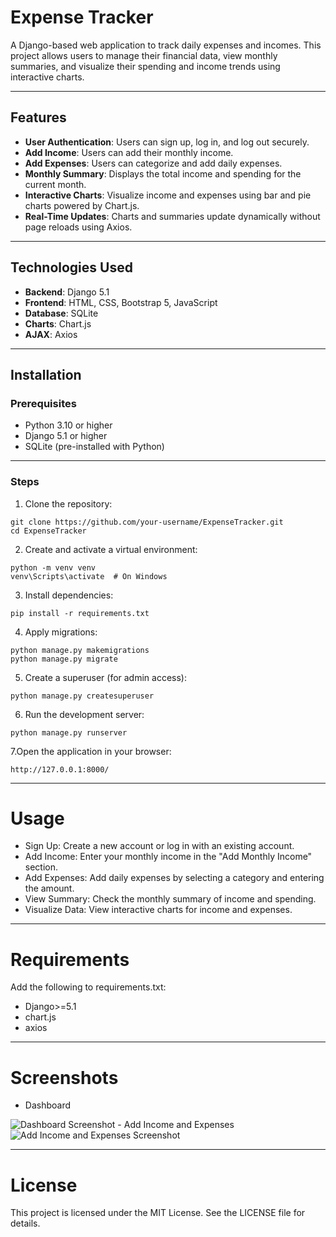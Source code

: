 # Expense Tracker

A Django-based web application to track daily expenses and incomes. This project allows users to manage their financial data, view monthly summaries, and visualize their spending and income trends using interactive charts.

---

## Features

- **User Authentication**: Users can sign up, log in, and log out securely.
- **Add Income**: Users can add their monthly income.
- **Add Expenses**: Users can categorize and add daily expenses.
- **Monthly Summary**: Displays the total income and spending for the current month.
- **Interactive Charts**: Visualize income and expenses using bar and pie charts powered by Chart.js.
- **Real-Time Updates**: Charts and summaries update dynamically without page reloads using Axios.

---

## Technologies Used

- **Backend**: Django 5.1
- **Frontend**: HTML, CSS, Bootstrap 5, JavaScript
- **Database**: SQLite
- **Charts**: Chart.js
- **AJAX**: Axios

---

## Installation

### Prerequisites
- Python 3.10 or higher
- Django 5.1 or higher
- SQLite (pre-installed with Python)

---

### Steps
1. Clone the repository:
```
git clone https://github.com/your-username/ExpenseTracker.git
cd ExpenseTracker
```
2. Create and activate a virtual environment:
```
python -m venv venv
venv\Scripts\activate  # On Windows
```
3. Install dependencies:
```
pip install -r requirements.txt
```
4. Apply migrations:
```
python manage.py makemigrations
python manage.py migrate
```
5. Create a superuser (for admin access):
```
python manage.py createsuperuser
```
6. Run the development server:
```
python manage.py runserver
```
7.Open the application in your browser:
```
http://127.0.0.1:8000/
```

---
# Usage

- Sign Up: Create a new account or log in with an existing account.
- Add Income: Enter your monthly income in the "Add Monthly Income" section.
- Add Expenses: Add daily expenses by selecting a category and entering the amount.
- View Summary: Check the monthly summary of income and spending.
- Visualize Data: View interactive charts for income and expenses.

---
# Requirements
Add the following to requirements.txt:
- Django>=5.1
- chart.js
- axios

---
# Screenshots
- Dashboard
<img alt="Dashboard Screenshot" src="https://via.placeholder.com/800x400?text=Dashboard+Screenshot">
- Add Income and Expenses
<img alt="Add Income and Expenses Screenshot" src="https://via.placeholder.com/800x400?text=Add+Income+and+Expenses">

---
# License
This project is licensed under the MIT License. See the LICENSE file for details.



